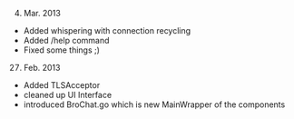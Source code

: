 04. Mar. 2013
- Added whispering with connection recycling
- Added /help command
- Fixed some things ;)

27. Feb. 2013
- Added TLSAcceptor
- cleaned up UI Interface
- introduced BroChat.go which is new MainWrapper of the components

